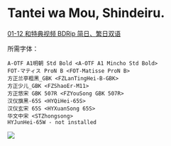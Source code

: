 # Tantei wa Mou, Shindeiru.

[01-12 和特典视频 BDRip 简日、繁日双语](https://github.com/Nekomoekissaten-SUB/Nekomoekissaten-MIR-Subs/releases/download/subtitle_pkg/Tanmoshi_BD_JPCH.7z)

所需字体：
```
A-OTF A1明朝 Std Bold <A-OTF A1 Mincho Std Bold>
FOT-マティス ProN B <FOT-Matisse ProN B>
方正兰亭粗黑_GBK <FZLanTingHei-B-GBK>
方正少儿_GBK <FZShaoEr-M11>
方正悠宋 GBK 507R <FZYouSong GBK 507R>
汉仪旗黑-65S <HYQiHei-65S>
汉仪玄宋 65S <HYXuanSong 65S>
华文中宋 <STZhongsong>
HYJunHei-65W - not installed
```

![](https://nekomoe.pages.dev/images/2021-07/tantei_poster_01.jpg)